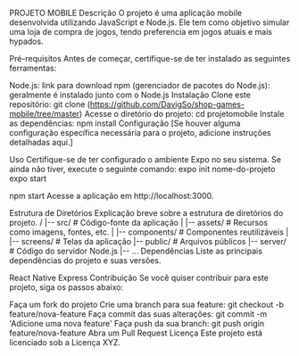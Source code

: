 PROJETO MOBILE Descrição O projeto é uma aplicação mobile desenvolvida utilizando JavaScript e Node.js. Ele tem como objetivo simular uma loja de compra de jogos, tendo preferencia em jogos atuais e mais hypados.

Pré-requisitos Antes de começar, certifique-se de ter instalado as seguintes ferramentas:

Node.js: link para download npm (gerenciador de pacotes do Node.js): geralmente é instalado junto com o Node.js Instalação Clone este repositório: git clone (https://github.com/DavigSo/shop-games-mobile/tree/master) Acesse o diretório do projeto: cd projetomobile Instale as dependências: npm install Configuração [Se houver alguma configuração específica necessária para o projeto, adicione instruções detalhadas aqui.]

Uso Certifique-se de ter configurado o ambiente Expo no seu sistema. Se ainda não tiver, execute o seguinte comando: expo init nome-do-projeto expo start

npm start Acesse a aplicação em http://localhost:3000.

Estrutura de Diretórios Explicação breve sobre a estrutura de diretórios do projeto. / |-- src/ # Código-fonte da aplicação | |-- assets/ # Recursos como imagens, fontes, etc. | |-- components/ # Componentes reutilizáveis | |-- screens/ # Telas da aplicação |-- public/ # Arquivos públicos |-- server/ # Código do servidor Node.js |-- ... Dependências Liste as principais dependências do projeto e suas versões.

React Native Express Contribuição Se você quiser contribuir para este projeto, siga os passos abaixo:

Faça um fork do projeto Crie uma branch para sua feature: git checkout -b feature/nova-feature Faça commit das suas alterações: git commit -m 'Adicione uma nova feature' Faça push da sua branch: git push origin feature/nova-feature Abra um Pull Request Licença Este projeto está licenciado sob a Licença XYZ.
